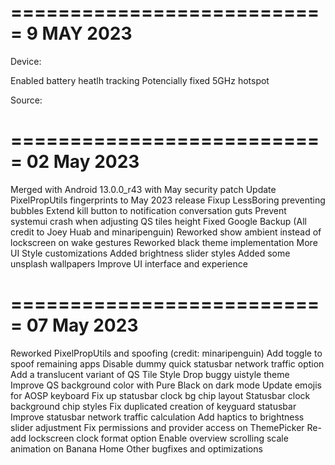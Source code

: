 ===========================
 9 MAY 2023
===========================
 
 Device:
 
Enabled battery heatlh tracking
Potencially fixed 5GHz hotspot
 
 Source:
 
===========================
 02 May 2023
===========================
Merged with Android 13.0.0_r43 with May security patch
Update PixelPropUtils fingerprints to May 2023 release
Fixup LessBoring preventing bubbles
Extend kill button to notification conversation guts
Prevent systemui crash when adjusting QS tiles height
Fixed Google Backup (All credit to Joey Huab and minaripenguin)
Reworked show ambient instead of lockscreen on wake gestures
Reworked black theme implementation
More UI Style customizations
Added brightness slider styles
Added some unsplash wallpapers
Improve UI interface and experience

===========================
07 May 2023
===========================
Reworked PixelPropUtils and spoofing (credit: minaripenguin)
Add toggle to spoof remaining apps
Disable dummy quick statusbar network traffic option
Add a translucent variant of QS Tile Style
Drop buggy uistyle theme
Improve QS background color with Pure Black on dark mode
Update emojis for AOSP keyboard
Fix up statusbar clock bg chip layout
Statusbar clock background chip styles
Fix duplicated creation of keyguard statusbar
Improve statusbar network traffic calculation
Add haptics to brightness slider adjustment
Fix permissions and provider access on ThemePicker
Re-add lockscreen clock format option
Enable overview scrolling scale animation on Banana Home
Other bugfixes and optimizations